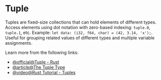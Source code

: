 # Tuple

Tuples are fixed-size collections that can hold elements of different types. Access elements using dot notation with zero-based indexing: `tuple.0`, `tuple.1`, etc. Example: `let data: (i32, f64, char) = (42, 3.14, 'x');`. Useful for grouping related values of different types and multiple variable assignments.

Learn more from the following links:

- [@official@Tuple - Rust](https://doc.rust-lang.org/std/primitive.tuple.html)
- [@article@The Tuple Type](https://rust-book.cs.brown.edu/ch03-02-data-types.html#the-tuple-type)
- [@video@Rust Tutorial - Tuples](https://www.youtube.com/watch?v=t047Hseyj_k&t=506s)
